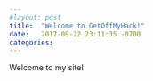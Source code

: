```yaml
---
#layout: post
title:  "Welcome to GetOffMyHack!"
date:   2017-09-22 23:11:35 -0700
categories: 
---
```


Welcome to my site!
